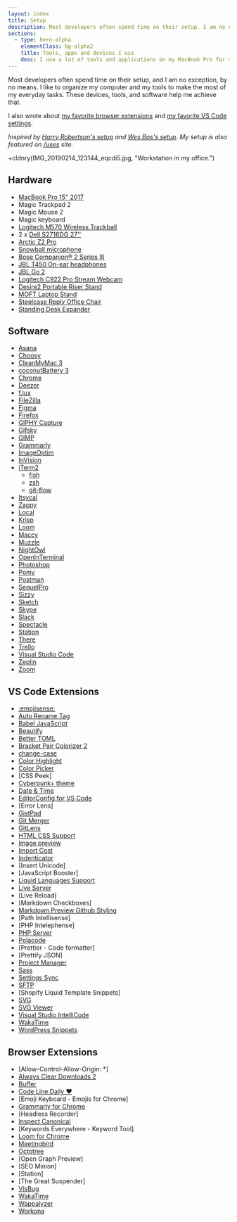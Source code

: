 ```yaml
---
layout: index
title: Setup
description: Most developers often spend time on their setup. I am no exception, by no means. These devices, tools, and software help me make the most of my everyday tasks.
sections:
  - type: hero-alpha
    elementClass: bg-alpha2
    title: Tools, apps and devices I use
    desc: I use a lot of tools and applications on my MacBook Pro for my every day job.
---
```


Most developers often spend time on their setup, and I am no exception, by no means. I like to organize my computer and my tools to make the most of my everyday tasks. These devices, tools, and software help me achieve that.

I also wrote about [my favorite browser extensions](/articles/my-favorite-chrome-extensions-for-web-development-mostly/) and [my favorite VS Code settings](/articles/my-favorite-vs-code-settings/).

_Inspired by [Harry Robertson's setup](https://csswizardry.com/uses/) and [Wes Bos's setup](https://wesbos.com/uses/). My setup is also featured on [/uses](http://uses.tech/) site._

+cldnry(IMG_20190214_123144_eqcdi5.jpg, "Workstation in my office.")

## Hardware

- [MacBook Pro 15" 2017](https://support.apple.com/kb/SP756?locale=en_US)
- Magic Trackpad 2
- Magic Mouse 2
- Magic keyboard
- [Logitech M570 Wireless Trackball](https://www.logitech.com/en-us/product/wireless-trackball-m570)
- 2 x [Dell S2716DG 27''](https://www.dell.com/en-us/shop/dell-27-gaming-monitor-s2716dg/apd/210-agjr/monitors-monitor-accessories)
- [Arctic Z2 Pro](https://www.arctic.ac/eu_en/z-2-pro.html)
- [Snowball microphone](https://www.bluedesigns.com/products/snowball/)
- [Bose Companion® 2 Series III](https://www.bose.co.uk/en_gb/products/speakers/stereo_speakers/companion-2-series-iii-multimedia-speaker-system.html)
- [JBL T450 On-ear headphones](https://www.jbl.com/JBL+T450.html)
- [JBL Go 2](https://www.jbl.com/bluetooth-speakers/JBL+GO+2.html)
- [Logitech C922 Pro Stream Webcam](https://www.logitech.com/en-us/product/c922-pro-stream-webcaml)
- [Desire2 Portable Riser Stand](https://desire2.co.uk/product/WTT-AS02SI)
- [MOFT Laptop Stand](https://www.moft.us/products/moft-stand-adhesive)
- [Steelcase Reply Office Chair](https://www.steelcase.com/products/office-chairs/reply/)
- [Standing Desk Expander](https://webshop.schachermayer.com/cat/hr-HR/product/podizno-postolje-stola-expander-elektricno-podesavanje-vis-680-1180mm-ral9006/103327003)

## Software

- [Asana](https://asana.com/)
- [Choosy](https://www.choosyosx.com/)
- [CleanMyMac 3](https://macpaw.com/cleanmymac)
- [coconutBattery 3](https://www.coconut-flavour.com/coconutbattery/)
- [Chrome](https://www.google.com/chrome/)
- [Deezer](https://deezer.com/)
- [f.lux](https://justgetflux.com/)
- [FileZilla](https://filezilla-project.org/)
- [Figma](https://www.figma.com/)
- [Firefox](https://www.mozilla.org/en-US/)
- [GIPHY Capture](https://giphy.com/apps/giphycapture)
- [Gifsky](https://gif.ski/)
- [GIMP](https://www.gimp.org/)
- [Grammarly](https://www.grammarly.com/)
- [ImageOptim](https://imageoptim.com/mac)
- [InVision](https://invisionapp.com/)
- [iTerm2](https://www.iterm2.com/index.html)
  - [fish](https://fishshell.com/)
  - [zsh](https://ohmyz.sh/)
  - [git-flow](https://github.com/nvie/gitflow)
- [Itsycal](https://www.mowglii.com/itsycal/)
- [Zappy](https://zapier.com/zappy)
- [Local](https://localwp.com/)
- [Krisp](https://krisp.ai/)
- [Loom](https://www.loom.com/my-videos)
- [Maccy](https://maccy.app/)
- [Muzzle](https://muzzleapp.com/)
- [NightOwl](https://nightowl.kramser.xyz/)
- [OpenInTerminal](https://github.com/Ji4n1ng/OpenInTerminal)
- [Photoshop](https://www.adobe.com/products/photoshop.html)
- [Pomy](https://vanejung.com/pomy/)
- [Postman](https://www.postman.com/)
- [SequelPro](https://www.sequelpro.com/)
- [Sizzy](https://sizzy.co/)
- [Sketch](https://www.sketchapp.com/)
- [Skype](https://www.skype.com/en/)
- [Slack](https://slack.com/)
- [Spectacle](https://www.spectacleapp.com/)
- [Station](https://apps.getstation.com/)
- [There](https://there.pm/)
- [Trello](https://trello.com/)
- [Visual Studio Code](https://code.visualstudio.com/)
- [Zeplin](https://zeplin.io/)
- [Zoom](https://zoom.us/)

## VS Code Extensions

- [:emojisense:](https://marketplace.visualstudio.com/items?itemName=bierner.emojisense)
- [Auto Rename Tag](https://marketplace.visualstudio.com/items?itemName=formulahendry.auto-rename-tag)
- [Babel JavaScript](https://marketplace.visualstudio.com/items?itemName=mgmcdermott.vscode-language-babel)
- [Beautify](https://marketplace.visualstudio.com/items?itemName=HookyQR.beautify)
- [Better TOML](https://marketplace.visualstudio.com/items?itemName=bungcip.better-toml)
- [Bracket Pair Colorizer 2](https://marketplace.visualstudio.com/items?itemName=CoenraadS.bracket-pair-colorizer-2)
- [change-case](https://marketplace.visualstudio.com/items?itemName=wmaurer.change-case)
- [Color Highlight](https://marketplace.visualstudio.com/items?itemName=naumovs.color-highlight)
- [Color Picker](https://marketplace.visualstudio.com/items?itemName=anseki.vscode-color)
- [CSS Peek]
- [Cyberpunk+ theme](https://marketplace.visualstudio.com/items?itemName=jbelford.cyberpunk-plus)
- [Date & Time](https://marketplace.visualstudio.com/items?itemName=rid9.datetime)
- [EditorConfig for VS Code](https://marketplace.visualstudio.com/items?itemName=EditorConfig.EditorConfig)
- [Error Lens]
- [GistPad](https://marketplace.visualstudio.com/items?itemName=vsls-contrib.gistfs)
- [Git Merger](https://marketplace.visualstudio.com/items?itemName=shaharkazaz.git-merger)
- [GitLens](https://marketplace.visualstudio.com/items?itemName=eamodio.gitlens)
- [HTML CSS Support](https://marketplace.visualstudio.com/items?itemName=ecmel.vscode-html-css)
- [Image preview](https://marketplace.visualstudio.com/items?itemName=kisstkondoros.vscode-gutter-preview)
- [Import Cost](https://marketplace.visualstudio.com/items?itemName=wix.vscode-import-cost)
- [Indenticator](https://marketplace.visualstudio.com/items?itemName=SirTori.indenticator)
- [Insert Unicode]
- [JavaScript Booster]
- [Liquid Languages Support](https://marketplace.visualstudio.com/items?itemName=neilding.language-liquid)
- [Live Server](https://marketplace.visualstudio.com/items?itemName=ritwickdey.LiveServer)
- [Live Reload]
- [Markdown Checkboxes]
- [Markdown Preview Github Styling](https://marketplace.visualstudio.com/items?itemName=bierner.markdown-preview-github-styles)
- [Path Intellisense]
- [PHP Intelephense]
- [PHP Server](https://marketplace.visualstudio.com/items?itemName=brapifra.phpserver)
- [Polacode](https://marketplace.visualstudio.com/items?itemName=pnp.polacode)
- [Prettier - Code formatter]
- [Prettify JSON]
- [Project Manager](https://marketplace.visualstudio.com/items?itemName=alefragnani.project-manager)
- [Sass](https://marketplace.visualstudio.com/items?itemName=Syler.sass-indented)
- [Settings Sync](https://marketplace.visualstudio.com/items?itemName=Shan.code-settings-sync)
- [SFTP](https://marketplace.visualstudio.com/items?itemName=liximomo.sftp)
- [Shopify Liquid Template Snippets]
- [SVG](https://marketplace.visualstudio.com/items?itemName=jock.svg)
- [SVG Viewer](https://marketplace.visualstudio.com/items?itemName=cssho.vscode-svgviewer)
- [Visual Studio IntelliCode](https://marketplace.visualstudio.com/items?itemName=VisualStudioExptTeam.vscodeintellicode)
- [WakaTime](https://marketplace.visualstudio.com/items?itemName=WakaTime.vscode-wakatime)
- [WordPress Snippets](https://marketplace.visualstudio.com/items?itemName=wordpresstoolbox.wordpress-toolbox)

## Browser Extensions

- [Allow-Control-Allow-Origin: *]
- [Always Clear Downloads 2](https://chrome.google.com/webstore/detail/always-clear-downloads-2/jcajchndfkmnaefkhoaoiagemplbfffn)
- [Buffer](https://chrome.google.com/webstore/detail/buffer/noojglkidnpfjbincgijbaiedldjfbhh)
- [Code Line Daily ♥️](https://chrome.google.com/webstore/detail/code-line-daily/jfgojeolhopchbgfdgodicnaimmkbpbg)
- [Emoji Keyboard - Emojis for Chrome]
- [Grammarly for Chrome](https://chrome.google.com/webstore/detail/grammarly-for-chrome/kbfnbcaeplbcioakkpcpgfkobkghlhen)
- [Headless Recorder]
- [Inspect Canonical](https://chrome.google.com/webstore/detail/inspect-canonical/glkngfenfpegejlggjfcmdobodjlfann)
- [Keywords Everywhere - Keyword Tool]
- [Loom for Chrome](https://chrome.google.com/webstore/detail/loom-video-recorder-scree/liecbddmkiiihnedobmlmillhodjkdmb)
- [Meetingbird](https://chrome.google.com/webstore/detail/meetingbird-calendar-and/joheckceackgilmpkgcihjfgggbnejcg)
- [Octotree](https://chrome.google.com/webstore/detail/octotree/bkhaagjahfmjljalopjnoealnfndnagc)
- [Open Graph Preview]
- [SEO Minion]
- [Station]
- [The Great Suspender]
- [VisBug](https://chrome.google.com/webstore/detail/visbug/cdockenadnadldjbbgcallicgledbeoc)
- [WakaTime](https://chrome.google.com/webstore/detail/wakatime/jnbbnacmeggbgdjgaoojpmhdlkkpblgi)
- [Wappalyzer](https://chrome.google.com/webstore/detail/wappalyzer/gppongmhjkpfnbhagpmjfkannfbllamg)
- [Workona](https://chrome.google.com/webstore/detail/workona/ailcmbgekjpnablpdkmaaccecekgdhlh)
